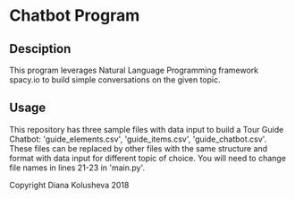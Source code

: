 # Chatbot Program

## Desciption

This program leverages Natural Language Programming framework spacy.io to build simple conversations on the given topic.

## Usage

This repository has three sample files with data input to build a Tour Guide Chatbot: 'guide_elements.csv', 'guide_items.csv', 'guide_chatbot.csv'. These files can be replaced by other files with the same structure and format with data input for different topic of choice. You will need to change file names in lines 21-23 in 'main.py'.

Copyright Diana Kolusheva 2018
